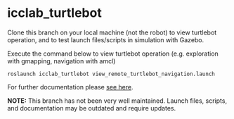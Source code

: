 # icclab_turtlebot

Clone this branch on your local machine (not the robot) to view turtlebot operation, and to test launch files/scripts in simulation with Gazebo.

Execute the command below to view turtlebot operation (e.g. exploration with gmapping, navigation with amcl)
`````
roslaunch icclab_turtlebot view_remote_turtlebot_navigation.launch
`````

For further documentation please [see here](./docs/).

**NOTE:** This branch has not been very well maintained. Launch files, scripts, and documentation may be outdated and require updates.
